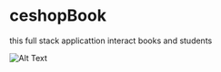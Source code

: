 # ceshopBook
this full stack applicattion interact books and students

![Alt Text](https://user-images.githubusercontent.com/23270574/165669704-4caa7ad7-2f54-435d-95fa-58ce0c2c116b.gif)
